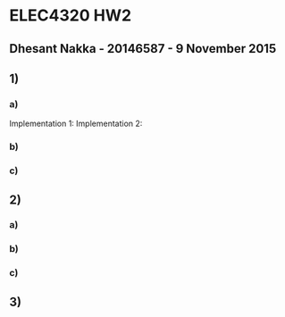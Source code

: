 # ELEC4320 HW2
## Dhesant Nakka - 20146587 - 9 November 2015

## 1)
### a)
Implementation 1:
Implementation 2:
### b)
### c)

## 2)
### a)
### b)
### c)

## 3)
